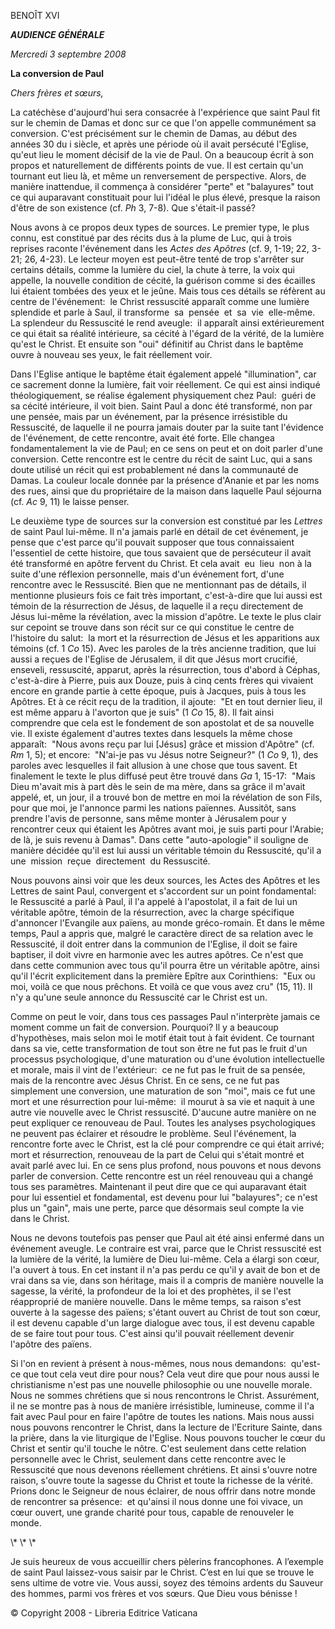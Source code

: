 BENOÎT XVI

***AUDIENCE GÉNÉRALE***

*Mercredi 3 septembre 2008*

**La conversion de Paul**

*Chers frères et sœurs,*

La catéchèse d'aujourd'hui sera consacrée à l'expérience que saint Paul fit sur le chemin de Damas et donc sur ce que l'on appelle communément sa conversion. C'est précisément sur le chemin de Damas, au début des années 30 du i siècle, et après une période où il avait persécuté l'Eglise, qu'eut lieu le moment décisif de la vie de Paul. On a beaucoup écrit à son propos et naturellement de différents points de vue. Il est certain qu'un tournant eut lieu là, et même un renversement de perspective. Alors, de manière inattendue, il commença à considérer "perte" et "balayures" tout ce qui auparavant constituait pour lui l'idéal le plus élevé, presque la raison d'être de son existence (cf. *Ph* 3, 7-8). Que s'était-il passé?

Nous avons à ce propos deux types de sources. Le premier type, le plus connu, est constitué par des récits dus à la plume de Luc, qui à trois reprises raconte l'événement dans les *Actes des Apôtres* (cf. 9, 1-19; 22, 3-21; 26, 4-23). Le lecteur moyen est peut-être tenté de trop s'arrêter sur certains détails, comme la lumière du ciel, la chute à terre, la voix qui appelle, la nouvelle condition de cécité, la guérison comme si des écailles lui étaient tombées des yeux et le jeûne. Mais tous ces détails se réfèrent au centre de l'événement:  le Christ ressuscité apparaît comme une lumière splendide et parle à Saul, il transforme  sa  pensée  et  sa  vie  elle-même. La splendeur du Ressuscité le rend aveugle:  il apparaît ainsi extérieurement ce qui était sa réalité intérieure, sa cécité à l'égard de la vérité, de la lumière qu'est le Christ. Et ensuite son "oui" définitif au Christ dans le baptême ouvre à nouveau ses yeux, le fait réellement voir.

Dans l'Eglise antique le baptême était également appelé "illumination", car ce sacrement donne la lumière, fait voir réellement. Ce qui est ainsi indiqué théologiquement, se réalise également physiquement chez Paul:  guéri de sa cécité intérieure, il voit bien. Saint Paul a donc été transformé, non par une pensée, mais par un événement, par la présence irrésistible du Ressuscité, de laquelle il ne pourra jamais douter par la suite tant l'évidence de l'événement, de cette rencontre, avait été forte. Elle changea fondamentalement la vie de Paul; en ce sens on peut et on doit parler d'une conversion. Cette rencontre est le centre du récit de saint Luc, qui a sans doute utilisé un récit qui est probablement né dans la communauté de Damas. La couleur locale donnée par la présence d'Ananie et par les noms des rues, ainsi que du propriétaire de la maison dans laquelle Paul séjourna (cf. *Ac* 9, 11) le laisse penser.

Le deuxième type de sources sur la conversion est constitué par les *Lettres* de saint Paul lui-même. Il n'a jamais parlé en détail de cet événement, je pense que c'est parce qu'il pouvait supposer que tous connaissaient l'essentiel de cette histoire, que tous savaient que de persécuteur il avait été transformé en apôtre fervent du Christ. Et cela avait  eu  lieu  non à la suite d'une réflexion personnelle, mais d'un événement fort, d'une rencontre avec le Ressuscité. Bien que ne mentionnant pas de détails, il mentionne plusieurs fois ce fait très important, c'est-à-dire que lui aussi est témoin de la résurrection de Jésus, de laquelle il a reçu directement de Jésus lui-même la révélation, avec la mission d'apôtre. Le texte le plus clair sur cepoint se trouve dans son récit sur ce qui constitue le centre de l'histoire du salut:  la mort et la résurrection de Jésus et les apparitions aux témoins (cf. 1 *Co* 15). Avec les paroles de la très ancienne tradition, que lui aussi a reçues de l'Eglise de Jérusalem, il dit que Jésus mort crucifié, enseveli, ressuscité, apparut, après la résurrection, tous d'abord à Céphas, c'est-à-dire à Pierre, puis aux Douze, puis à cinq cents frères qui vivaient encore en grande partie à cette époque, puis à Jacques, puis à tous les Apôtres. Et à ce récit reçu de la tradition, il ajoute:  "Et en tout dernier lieu, il est même apparu à l'avorton que je suis" (1 *Co* 15, 8). Il fait ainsi comprendre que cela est le fondement de son apostolat et de sa nouvelle vie. Il existe également d'autres textes dans lesquels la même chose apparaît:  "Nous avons reçu par lui \[Jésus\] grâce et mission d'Apôtre" (cf. *Rm* 1, 5); et encore:  "N'ai-je pas vu Jésus notre Seigneur?" (1 *Co* 9, 1), des paroles avec lesquelles il fait allusion à une chose que tous savent. Et finalement le texte le plus diffusé peut être trouvé dans *Ga* 1, 15-17:  "Mais Dieu m'avait mis à part dès le sein de ma mère, dans sa grâce il m'avait appelé, et, un jour, il a trouvé bon de mettre en moi la révélation de son Fils, pour que moi, je l'annonce parmi les nations païennes. Aussitôt, sans prendre l'avis de personne, sans même monter à Jérusalem pour y rencontrer ceux qui étaient les Apôtres avant moi, je suis parti pour l'Arabie; de là, je suis revenu à Damas". Dans cette "auto-apologie" il souligne de manière décidée qu'il est lui aussi un véritable témoin du Ressuscité, qu'il a une  mission  reçue  directement  du Ressuscité.

Nous pouvons ainsi voir que les deux sources, les Actes des Apôtres et les Lettres de saint Paul, convergent et s'accordent sur un point fondamental:  le Ressuscité a parlé à Paul, il l'a appelé à l'apostolat, il a fait de lui un véritable apôtre, témoin de la résurrection, avec la charge spécifique d'annoncer l'Evangile aux païens, au monde gréco-romain. Et dans le même temps, Paul a appris que, malgré le caractère direct de sa relation avec le Ressuscité, il doit entrer dans la communion de l'Eglise, il doit se faire baptiser, il doit vivre en harmonie avec les autres apôtres. Ce n'est que dans cette communion avec tous qu'il pourra être un véritable apôtre, ainsi qu'il l'écrit explicitement dans la première Epître aux Corinthiens:  "Eux ou moi, voilà ce que nous prêchons. Et voilà ce que vous avez cru" (15, 11). Il n'y a qu'une seule annonce du Ressuscité car le Christ est un.

Comme on peut le voir, dans tous ces passages Paul n'interprète jamais ce moment comme un fait de conversion. Pourquoi? Il y a beaucoup d'hypothèses, mais selon moi le motif était tout à fait évident. Ce tournant dans sa vie, cette transformation de tout son être ne fut pas le fruit d'un processus psychologique, d'une maturation ou d'une évolution intellectuelle et morale, mais il vint de l'extérieur:  ce ne fut pas le fruit de sa pensée, mais de la rencontre avec Jésus Christ. En ce sens, ce ne fut pas simplement une conversion, une maturation de son "moi", mais ce fut une mort et une résurrection pour lui-même:  il mourut à sa vie et naquit à une autre vie nouvelle avec le Christ ressuscité. D'aucune autre manière on ne peut expliquer ce renouveau de Paul. Toutes les analyses psychologiques ne peuvent pas éclairer et résoudre le problème. Seul l'événement, la rencontre forte avec le Christ, est la clé pour comprendre ce qui était arrivé; mort et résurrection, renouveau de la part de Celui qui s'était montré et avait parlé avec lui. En ce sens plus profond, nous pouvons et nous devons parler de conversion. Cette rencontre est un réel renouveau qui a changé tous ses paramètres. Maintenant il peut dire que ce qui auparavant était pour lui essentiel et fondamental, est devenu pour lui "balayures"; ce n'est plus un "gain", mais une perte, parce que désormais seul compte la vie dans le Christ.

Nous ne devons toutefois pas penser que Paul ait été ainsi enfermé dans un événement aveugle. Le contraire est vrai, parce que le Christ ressuscité est la lumière de la vérité, la lumière de Dieu lui-même. Cela a élargi son cœur, l'a ouvert à tous. En cet instant il n'a pas perdu ce qu'il y avait de bon et de vrai dans sa vie, dans son héritage, mais il a compris de manière nouvelle la sagesse, la vérité, la profondeur de la loi et des prophètes, il se l'est réapproprié de manière nouvelle. Dans le même temps, sa raison s'est ouverte à la sagesse des païens; s'étant ouvert au Christ de tout son cœur, il est devenu capable d'un large dialogue avec tous, il est devenu capable de se faire tout pour tous. C'est ainsi qu'il pouvait réellement devenir l'apôtre des païens.

Si l'on en revient à présent à nous-mêmes, nous nous demandons:  qu'est-ce que tout cela veut dire pour nous? Cela veut dire que pour nous aussi le christianisme n'est pas une nouvelle philosophie ou une nouvelle morale. Nous ne sommes chrétiens que si nous rencontrons le Christ. Assurément, il ne se montre pas à nous de manière irrésistible, lumineuse, comme il l'a fait avec Paul pour en faire l'apôtre de toutes les nations. Mais nous aussi nous pouvons rencontrer le Christ, dans la lecture de l'Ecriture Sainte, dans la prière, dans la vie liturgique de l'Eglise. Nous pouvons toucher le cœur du Christ et sentir qu'il touche le nôtre. C'est seulement dans cette relation personnelle avec le Christ, seulement dans cette rencontre avec le Ressuscité que nous devenons réellement chrétiens. Et ainsi s'ouvre notre raison, s'ouvre toute la sagesse du Christ et toute la richesse de la vérité. Prions donc le Seigneur de nous éclairer, de nous offrir dans notre monde de rencontrer sa présence:  et qu'ainsi il nous donne une foi vivace, un cœur ouvert, une grande charité pour tous, capable de renouveler le monde.

\\* \\* \\*

Je suis heureux de vous accueillir chers pèlerins francophones. A l’exemple de saint Paul laissez-vous saisir par le Christ. C’est en lui que se trouve le sens ultime de votre vie. Vous aussi, soyez des témoins ardents du Sauveur des hommes, parmi vos frères et vos sœurs. Que Dieu vous bénisse !

© Copyright 2008 - Libreria Editrice Vaticana
